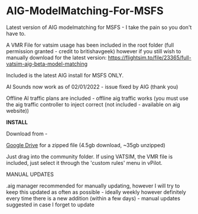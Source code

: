 # AIG-ModelMatching-For-MSFS
Latest version of AIG modelmatching for MSFS -  I take the pain so you don't have to.

A VMR File for vatsim usage has been included in the root folder (full permission granted - credit to britishavgeek) however if you still wish to manually download for the latest version: https://flightsim.to/file/23365/full-vatsim-aig-beta-model-matching

Included is the latest AIG install for MSFS ONLY.

<p>AI Sounds now work as of 02/01/2022 - issue fixed by AIG (thank you)
<p>Offline AI traffic plans are included - offline aig traffic works (you must use the aig traffic controller to inject correct (not included - available on aig website))
  
<b>INSTALL</b>

Download from - 

[Google Drive](https://drive.google.com/file/d/1Sx9oQei5DxL0z-aJIZ42oAObbnjiWmBu/view?usp=sharing) for a zipped file (4.5gb download, ~35gb unzipped)

Just drag into the community folder. If using VATSIM, the VMR file is included, just select it through the 'custom rules' menu in vPilot.


MANUAL UPDATES

.aig manager recommended for manually updating, however I will try to keep this updated as often as possible - ideally weekly however definitely every time there is a new addition (within a few days) - manual updates suggested in case I forget to update


